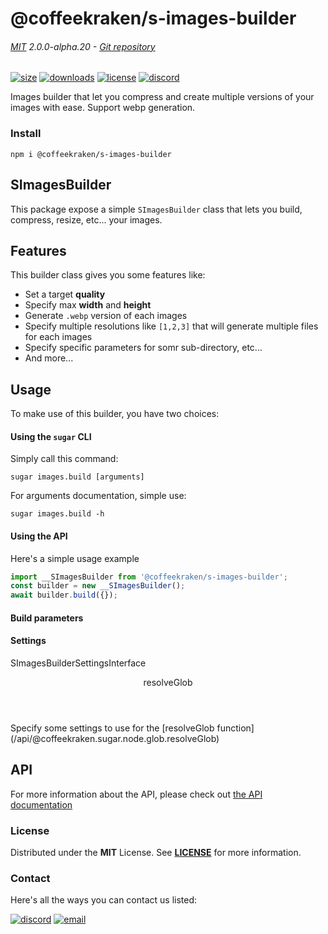 <!-- This file has been generated using
     the "@coffeekraken/s-markdown-builder" package.
     !!! Do not edit it directly... -->


<!-- header -->
# @coffeekraken/s-images-builder

###### [MIT](./license) 2.0.0-alpha.20 - [Git repository]()

<!-- shields -->
[![size](https://shields.io/bundlephobia/min/@coffeekraken/s-images-builder?style=for-the-badge)](https://www.npmjs.com/package/@coffeekraken/s-images-builder)
[![downloads](https://shields.io/npm/dm/@coffeekraken/s-images-builder?style=for-the-badge)](https://www.npmjs.com/package/@coffeekraken/s-images-builder)
[![license](https://shields.io/npm/l/@coffeekraken/s-images-builder?style=for-the-badge)](./LICENSE)
[![discord](https://img.shields.io/discord/940362961682333767?color=5100FF&amp;label=Join%20us%20on%20Discord&amp;style=for-the-badge)](https://discord.gg/HzycksDJ)

<!-- description -->
Images builder that let you compress and create multiple versions of your images with ease. Support webp generation.

<!-- install -->
### Install

```shell
npm i @coffeekraken/s-images-builder

```

<!-- body -->

<!--
/**
* @name            README
* @namespace       doc
* @type            Markdown
* @platform        md
* @status          stable
* @menu            Documentation           /doc/readme
*
* @see         https://www.npmjs.com/package/favicons
* @since           2.0.0
* @author    Olivier Bossel <olivier.bossel@gmail.com> (https://coffeekraken.io)
*/
-->

## SImagesBuilder

This package expose a simple `SImagesBuilder` class that lets you build, compress, resize, etc... your images.

## Features

This builder class gives you some features like:

-   Set a target **quality**
-   Specify max **width** and **height**
-   Generate `.webp` version of each images
-   Specify multiple resolutions like `[1,2,3]` that will generate multiple files for each images
-   Specify specific parameters for somr sub-directory, etc...
-   And more...

## Usage

To make use of this builder, you have two choices:

#### Using the `sugar` CLI

Simply call this command:

```shell
sugar images.build [arguments]

```

For arguments documentation, simple use:

```shell
sugar images.build -h

```

#### Using the API

Here's a simple usage example

```js
import __SImagesBuilder from '@coffeekraken/s-images-builder';
const builder = new __SImagesBuilder();
await builder.build({});

```

#### Build parameters

#### Settings

<span class="s-typo s-typo--code">
SImagesBuilderSettingsInterface
</span>

<dl>
<dt class="s-font s-font--40 s-mbe s-mbe--30">
<header class="s-flex s-bg s-bg--main-surface s-radius">
<div class="s-flex-item s-flex-item--grow s-tc s-tc--accent s-p s-p--30 s-typo s-typo--strong">
resolveGlob             </div>
<div class="s-typo s-typo--bold s-p s-p--30 s-tc s-tc--info"></div>
</header>
<p class="s-typo s-typo--p s-p s-p--30">Specify some settings to use for the [resolveGlob function](/api/@coffeekraken.sugar.node.glob.resolveGlob)</p>
</dt>
</dl>

## API

For more information about the API, please check out [the API documentation](/api/@coffeekraken.s-images-builder.node.SImagesBuilder)


<!-- license -->
### License

Distributed under the **MIT** License. See **[LICENSE](./license)** for more information.

<!-- contact -->
### Contact

Here's all the ways you can contact us listed:

[![discord](https://img.shields.io/badge/Join%20us%20on%20discord-Join-blueviolet?style=[config.shieldsio.style]&amp;logo=discord)](https://discord.gg/HzycksDJ)
[![email](https://img.shields.io/badge/Email%20us-Go-green?style=[config.shieldsio.style]&amp;logo=Mail.Ru)](mailto:olivier.bossel@gmail.com)
